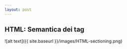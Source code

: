 ```yaml
---
layout: post
---
```


## HTML: Semantica dei tag
![alt text]({{ site.baseurl }}/images/HTML-sectioning.png)